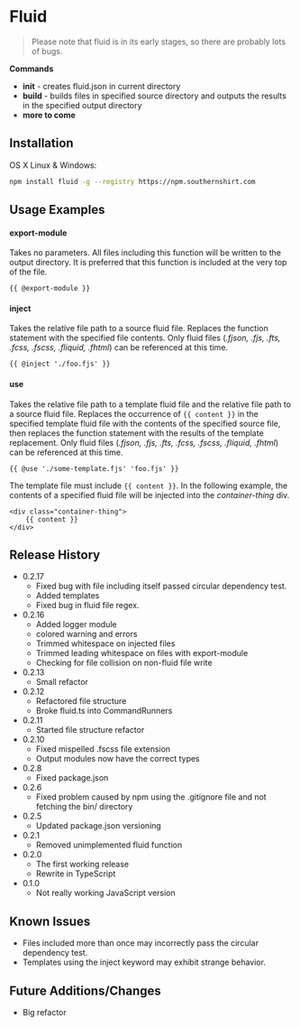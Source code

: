 # Fluid
> Please note that fluid is in its early stages, so there are probably lots of bugs.

**Commands**
 * **init** - creates fluid.json in current directory
 * **build** - builds files in specified source directory and outputs the results in the specified output directory
 * **more to come**

## Installation

OS X Linux & Windows:

```sh
npm install fluid -g --registry https://npm.southernshirt.com
```

## Usage Examples

#### export-module
Takes no parameters. All files including this function will be written to the output directory. It is preferred that this function is included at the very top of the file.

`{{ @export-module }}`

#### inject
Takes the relative file path to a source fluid file. Replaces the function statement with the specified file contents. Only fluid files (*.fjson, .fjs, .fts, .fcss, .fscss, .fliquid, .fhtml*) can be referenced at this time.

`{{ @inject './foo.fjs' }}`

#### use
Takes the relative file path to a template fluid file and the relative file path to a source fluid file. Replaces the occurrence of `{{ content }}` in the specified template fluid file with the contents of the specified source file, then replaces the function statement with the results of the template replacement. Only fluid files (*.fjson, .fjs, .fts, .fcss, .fscss, .fliquid, .fhtml*) can be referenced at this time.

`{{ @use './some-template.fjs' 'foo.fjs' }}`

The template file must include `{{ content }}`.
In the following example, the contents of a specified fluid file will be injected into the _container-thing_ div.
```
<div class="container-thing">
	{{ content }}
</div>
```

## Release History
* 0.2.17
	* Fixed bug with file including itself passed circular dependency test.
	* Added templates
	* Fixed bug in fluid file regex.
* 0.2.16
    * Added logger module
    * colored warning and errors
    * Trimmed whitespace on injected files
    * Trimmed leading whitespace on files with export-module
    * Checking for file collision on non-fluid file write
* 0.2.13
    * Small refactor
* 0.2.12
    * Refactored file structure
    * Broke fluid.ts into CommandRunners
* 0.2.11
    * Started file structure refactor
* 0.2.10
    * Fixed mispelled .fscss file extension
    * Output modules now have the correct types
* 0.2.8
    * Fixed package.json
* 0.2.6
    * Fixed problem caused by npm using the .gitignore file and not fetching the bin/ directory
* 0.2.5
    * Updated package.json versioning
* 0.2.1
    * Removed unimplemented fluid function
* 0.2.0
    * The first working release
    * Rewrite in TypeScript
* 0.1.0
    * Not really working JavaScript version

## Known Issues
* Files included more than once may incorrectly pass the circular dependency test.
* Templates using the inject keyword may exhibit strange behavior.

## Future Additions/Changes
* Big refactor
